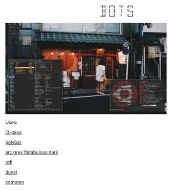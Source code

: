                                              ╺┳┓ ┏━┓ ╺┳╸ ┏━┓
                                              ┃┃ ┃ ┃  ┃  ┗━┓
                                             ╺┻┛ ┗━┛  ╹  ┗━┛
![fetch](screenshots/3.png?raw=true "fetch")
                  
Uses: 

[i3-gaps](https://github.com/Airblader/i3)

[polybar](https://github.com/jaagr/polybar)

[arc grey flatabulous dark](https://github.com/metasoftware/arc-grey-theme)

[rofi](https://github.com/DaveDavenport/rofi)

[dunst](https://github.com/dunst-project/dunst)

[compton](https://github.com/chjj/compton)

